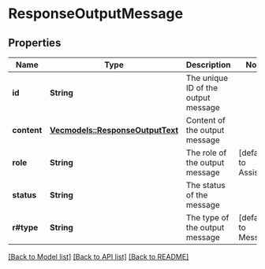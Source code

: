 # ResponseOutputMessage

## Properties

Name | Type | Description | Notes
------------ | ------------- | ------------- | -------------
**id** | **String** | The unique ID of the output message | 
**content** | [**Vec<models::ResponseOutputText>**](ResponseOutputText.md) | Content of the output message | 
**role** | **String** | The role of the output message | [default to Assistant]
**status** | **String** | The status of the message | 
**r#type** | **String** | The type of the output message | [default to Message]

[[Back to Model list]](../README.md#documentation-for-models) [[Back to API list]](../README.md#documentation-for-api-endpoints) [[Back to README]](../README.md)


